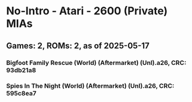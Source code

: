 # No-Intro - Atari - 2600 (Private) MIAs
## Games: 2, ROMs: 2, as of 2025-05-17

### Bigfoot Family Rescue (World) (Aftermarket) (Unl).a26, CRC: 93db21a8
### Spies In The Night (World) (Aftermarket) (Unl).a26, CRC: 595c8ea7
